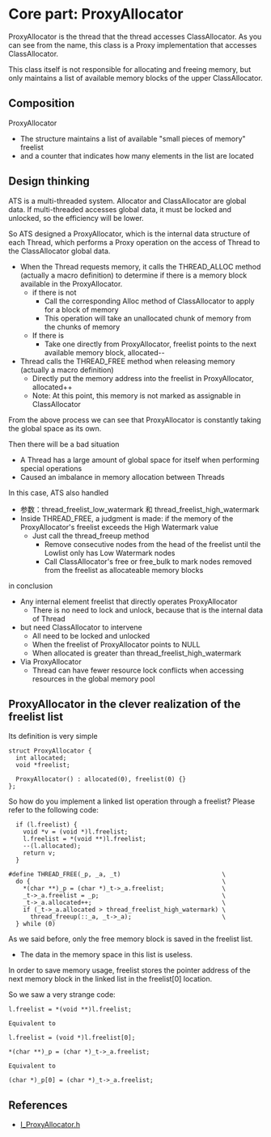 # Core part: ProxyAllocator

ProxyAllocator is the thread that the thread accesses ClassAllocator. As you can see from the name, this class is a Proxy implementation that accesses ClassAllocator.

This class itself is not responsible for allocating and freeing memory, but only maintains a list of available memory blocks of the upper ClassAllocator.

## Composition

ProxyAllocator
- The structure maintains a list of available "small pieces of memory" freelist
- and a counter that indicates how many elements in the list are located


## Design thinking

ATS is a multi-threaded system. Allocator and ClassAllocator are global data. If multi-threaded accesses global data, it must be locked and unlocked, so the efficiency will be lower.

So ATS designed a ProxyAllocator, which is the internal data structure of each Thread, which performs a Proxy operation on the access of Thread to the ClassAllocator global data.

- When the Thread requests memory, it calls the THREAD_ALLOC method (actually a macro definition) to determine if there is a memory block available in the ProxyAllocator.
   - if there is not
      - Call the corresponding Alloc method of ClassAllocator to apply for a block of memory
      - This operation will take an unallocated chunk of memory from the chunks of memory
   - If there is
      - Take one directly from ProxyAllocator, freelist points to the next available memory block, allocated--
- Thread calls the THREAD_FREE method when releasing memory (actually a macro definition)
   - Directly put the memory address into the freelist in ProxyAllocator, allocated++
   - Note: At this point, this memory is not marked as assignable in ClassAllocator

From the above process we can see that ProxyAllocator is constantly taking the global space as its own.

Then there will be a bad situation

- A Thread has a large amount of global space for itself when performing special operations
- Caused an imbalance in memory allocation between Threads

In this case, ATS also handled

- 参数：thread_freelist_low_watermark 和 thread_freelist_high_watermark
- Inside THREAD_FREE, a judgment is made: if the memory of the ProxyAllocator's freelist exceeds the High Watermark value
   - Just call the thread_freeup method
      - Remove consecutive nodes from the head of the freelist until the Lowlist only has Low Watermark nodes
      - Call ClassAllocator's free or free_bulk to mark nodes removed from the freelist as allocateable memory blocks

in conclusion

- Any internal element freelist that directly operates ProxyAllocator
   - There is no need to lock and unlock, because that is the internal data of Thread
- but need ClassAllocator to intervene
   - All need to be locked and unlocked
   - When the freelist of ProxyAllocator points to NULL
   - When allocated is greater than thread_freelist_high_watermark
- Via ProxyAllocator
   - Thread can have fewer resource lock conflicts when accessing resources in the global memory pool


## ProxyAllocator in the clever realization of the freelist list

Its definition is very simple

```
struct ProxyAllocator {
  int allocated;
  void *freelist;

  ProxyAllocator() : allocated(0), freelist(0) {}
};
```

So how do you implement a linked list operation through a freelist? Please refer to the following code:

```
  if (l.freelist) {                                                                                                
    void *v = (void *)l.freelist;
    l.freelist = *(void **)l.freelist;
    --(l.allocated);
    return v;
  }
```

```
#define THREAD_FREE(_p, _a, _t)                            \
  do {                                                     \
    *(char **)_p = (char *)_t->_a.freelist;                \                                                       
    _t->_a.freelist = _p;                                  \
    _t->_a.allocated++;                                    \
    if (_t->_a.allocated > thread_freelist_high_watermark) \
      thread_freeup(::_a, _t->_a);                         \
  } while (0)
```

As we said before, only the free memory block is saved in the freelist list.

- The data in the memory space in this list is useless.

In order to save memory usage, freelist stores the pointer address of the next memory block in the linked list in the freelist[0] location.

So we saw a very strange code:

```
l.freelist = *(void **)l.freelist;

Equivalent to

l.freelist = (void *)l.freelist[0];
```

```
*(char **)_p = (char *)_t->_a.freelist;

Equivalent to

(char *)_p[0] = (char *)_t->_a.freelist;
```

## References
- [I_ProxyAllocator.h](http://github.com/apache/trafficserver/tree/master/iocore/eventsystem/I_ProxyAllocator.h)

